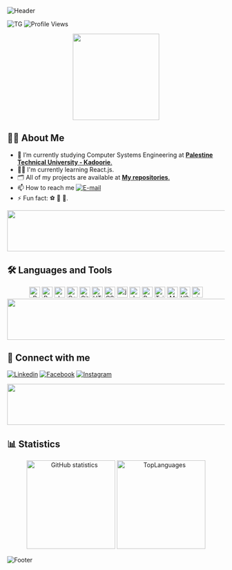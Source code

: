 ![Header](https://capsule-render.vercel.app/api?type=waving&color=gradient&height=222&section=header&text=Hi,%20I'm%20Tasneem%20Ghazal!%20%F0%9F%91%8B&fontSize=50)

![TG](https://img.shields.io/badge/Eng.-Tasneem%20Ghazal-4C0099)
![Profile Views](https://komarev.com/ghpvc/?username=Tasneemghazal&label=Profile%20Views&color=CC0066)

<div align="center">
  <img width="200" src="https://media.giphy.com/media/v1.Y2lkPTc5MGI3NjExOHkxaWJpaGV0ZW5qMnk0aHp6b25sMjJkcjAwdHc1dWIwczVybDhqaiZlcD12MV9pbnRlcm5hbF9naWZfYnlfaWQmY3Q9cw/paTz7UZbPfTZFRYnnB/giphy.gif"/>
</div>

## :woman_technologist: About Me
- 🧠 I’m currently studying Computer Systems Engineering at [**Palestine Technical University - Kadoorie**.](https://ptuk.edu.ps/)
- 👩‍💻 I'm currently learning React.js.
- 🗂️ All of my projects are available at [**My repositories**.](https://github.com/Tasneemghazal?tab=repositories)
- 📫 How to reach me <a href="mailto:tasneemgazal5@gmail.com"><img alt="E-mail" src="https://img.shields.io/badge/Email-white?logo=gmail&logoColor=red"></a>
- ⚡ Fun fact: :soccer: :badminton: :book:.

<img src="https://github.com/Govindv7555/Govindv7555/blob/main/49e76e0596857673c5c80c85b84394c1.gif" width="1100px" height="95px">

## :hammer_and_wrench: Languages and Tools
<div align="center">
<img alt="R" src="https://img.shields.io/badge/R-FFF?logo=R&labelColor=0091FF&logoColor=white" height="25px">
<img alt="Python" src="https://img.shields.io/badge/Python-FFF?logo=python&labelColor=3B77A8&logoColor=white" height="25px">
<img alt="Java" src="https://img.shields.io/badge/Java-FFF?logo=python&labelColor=0066CC&logoColor=white" height="25px">
<img alt="C++" src="https://img.shields.io/badge/C++-FFF?logo=cplusplus&labelColor=1B7CDE&logoColor=white" height="25px">
<img alt="Git"! src="https://img.shields.io/badge/Git-FFF?logo=git&labelColor=F05032&logoColor=white" height="25px">
<img alt="HTML" src="https://img.shields.io/badge/HTML-FFF?logo=html5&labelColor=E34F26&logoColor=white" height="25px">
<img alt="CSS" src="https://img.shields.io/badge/CSS-FFF?logo=css3&labelColor=1572B6&logoColor=white" height="25px">
<img alt="jquery" src="https://img.shields.io/badge/jquery-FFF?logo=jquery&labelColor=1572B6&logoColor=white" height="25px">
<img alt="JavaScript" src="https://img.shields.io/badge/JavaScript-FFF?logo=JavaScript&labelColor=yellow&logoColor=white" height="25px">
<img alt="Bootstrap" src="https://img.shields.io/badge/Bootstrap-FFF?logo=Bootstrap&labelColor=660066&logoColor=white" height="25px">
<img alt="Tailwind" src="https://img.shields.io/badge/Tailwindcss-FFF?logo=Tailwindcss&labelColor=660066&logoColor=white" height="25px">
<img alt="MongoDB" src="https://img.shields.io/badge/MongoDB-FFF?logo=mongodb&labelColor=49BD77&logoColor=white" height="25px">
<img alt="VS-Code" src="https://img.shields.io/badge/VS%20Code-FFF?logo=visualstudiocode&labelColor=186BAB&logoColor=white" height="25px">
<img alt="visualstudio" src="https://img.shields.io/badge/atom-FFF?logo=atom&labelColor=1572B6&logoColor=white" height="25px">
  
</div>



<img src="https://github.com/Govindv7555/Govindv7555/blob/main/49e76e0596857673c5c80c85b84394c1.gif" width="1100px" height="95px">

## 🔗 Connect with me
[![Linkedin](https://img.shields.io/badge/linkedin-0A66C2?style=for-the-badge&logo=linkedin&logoColor=white)](https://www.linkedin.com/in/tasneem-ghazal)
[![Facebook](https://img.shields.io/badge/facebook-1877F2?style=for-the-badge&logo=facebook&logoColor=white)](https://www.facebook.com/tasnim.ghazal)
[![Instagram](https://img.shields.io/badge/instagram-1877F2?style=for-the-badge&logo=instagram&logoColor=white)](https://www.instagram.com/tasneemgazal5/)

<img src="https://github.com/Govindv7555/Govindv7555/blob/main/49e76e0596857673c5c80c85b84394c1.gif" width="1100px" height="95px">

## 📊 Statistics
<div align="center">
  <img height="205px" src="https://github-readme-stats.vercel.app/api?username=Tasneemghazal&theme=dracula&hide_border=true" alt="GitHub statistics" />
  <img height="205px" src="https://github-readme-stats.vercel.app/api/top-langs/?username=Tasneemghazal&theme=dracula&custom_title=Top%20%Languages&hide_border=true" alt="TopLanguages" />
</div>

![Footer](https://capsule-render.vercel.app/api?type=waving&color=gradient&height=111&section=footer)
